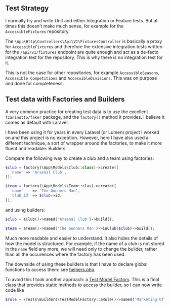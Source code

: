## Test Strategy

I normally try and write Unit and either Integration or Feature tests. But at times this doesn't
make much sense, for example for the `AccessibleFixtures` repository.

The `\App\Http\Controllers\Api\V1\FixturesController` is basically a proxy for `AccessibleFixtures`
and therefore the extensive integration tests written for the `/api/v1/fixtures` endpoint
are quite enough and act as a de-facto integration test for the repository. This is why there is no
integration test for it.

This is not the case for other repositories, for example `AccessibleSeasons`, `Accessible Competitions`
and `AccessibleDivisions`. This was on purpose and done for completeness.

## Test data with Factories and Builders

A very common practice for creating test data is to use the excellent `fzaninotto/faker` package,
and the `factory()` method it provides. I believe it comes as default with Laravel.

I have been using it for years in every Laravel (or Lumen) project I worked on and this project
is no exception. However, here I have also used a different technique, a sort of wrapper around
the factories, to make it more fluent and readable: Builders.

Compare the following way to create a club and a team using factories:

```php
$club = factory(\App\Models\Club::class)->create([
  'name' => 'Arsenal Club',
]);

$team = factory(\App\Models\Team::clas)->create([
  'name'    => 'The Gunners Man',
  'club_id' => $club->id,
]);
```

and using builders:

```php
$club = aClub()->named('Arsenal Club')->build();

$team = aTeam()->named('The Gunners Man')->inClub($club)->build();
```

Much more readable and easier to understand. It also hides the details of how the model
is structured. For example, if the name of a club is not stored in the `name` field
any more, we will need only to change the builder, rather than all the occurences where
the factory has been used.

The downside of using these builders is that I have to declare global functions to access
them: see [helpers.php](../tests/Builders/helpers.php).

To avoid this I took another approach: a [Test Model Factory](../tests/Builders/TestModelFactory.php).
This is a final class that provides static methods to access the builder, so I can now write
code like

```php
$role = \Tests\Builders\TestModelFactory::aRole()->named('Marketing Officer')->build();
```

